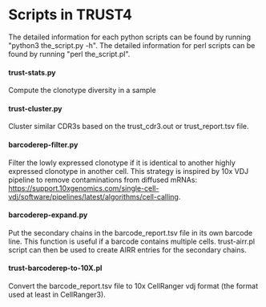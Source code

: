 Scripts in TRUST4
=======

The detailed information for each python scripts can be found by running "python3 the_script.py -h". The detailed information for perl scripts can be found by running "perl the_script.pl".

#### trust-stats.py

Compute the clonotype diversity in a sample

#### trust-cluster.py
Cluster similar CDR3s based on the trust_cdr3.out or trust_report.tsv file.

#### barcoderep-filter.py
Filter the lowly expressed clonotype if it is identical to another highly expressed clonotype in another cell. This strategy is inspired by 10x VDJ pipeline to remove contaminations from diffused mRNAs: https://support.10xgenomics.com/single-cell-vdj/software/pipelines/latest/algorithms/cell-calling.

#### barcoderep-expand.py
Put the secondary chains in the barcode_report.tsv file in its own barcode line. This function is useful if a barcode contains multiple cells. trust-airr.pl script can then be used to create AIRR entries for the secondary chains.

#### trust-barcoderep-to-10X.pl
Convert the barcode_report.tsv file to 10x CellRanger vdj format (the format used at least in CellRanger3).
